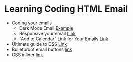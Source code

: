 # Learning Coding HTML Email 
- Coding your emails
  - Dark Mode Email [Example](https://github.com/tanthanhtrinh-dev/html-email/tree/main/EDM-DarkMode)
  - Responsive your email [Link](https://github.com/tanthanhtrinh-dev/html-email/tree/main/EDM-Responsive)
  - “Add to Calendar” Link for Your Emails [Link](https://www.litmus.com/blog/how-to-create-an-add-to-calendar-link-for-your-emails/)
- Ultimate guide to CSS [Link](https://www.campaignmonitor.com/css/)
- Bulletproof email buttons [link](https://buttons.cm/)
- CSS inliner [link](https://www.campaignmonitor.com/resources/tools/css-inliner/)

